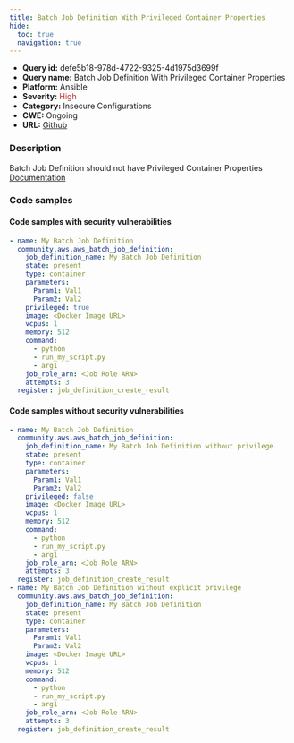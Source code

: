 ```yaml
---
title: Batch Job Definition With Privileged Container Properties
hide:
  toc: true
  navigation: true
---
```


<style>
  .highlight .hll {
    background-color: #ff171742;
  }
  .md-content {
    max-width: 1100px;
    margin: 0 auto;
  }
</style>

-   **Query id:** defe5b18-978d-4722-9325-4d1975d3699f
-   **Query name:** Batch Job Definition With Privileged Container Properties
-   **Platform:** Ansible
-   **Severity:** <span style="color:#bb2124">High</span>
-   **Category:** Insecure Configurations
-   **CWE:** Ongoing
-   **URL:** [Github](https://github.com/Checkmarx/kics/tree/master/assets/queries/ansible/aws/batch_job_definition_with_privileged_container_properties)

### Description
Batch Job Definition should not have Privileged Container Properties<br>
[Documentation](https://docs.ansible.com/ansible/latest/collections/community/aws/aws_batch_job_definition_module.html)

### Code samples
#### Code samples with security vulnerabilities
```yaml title="Positive test num. 1 - yaml file" hl_lines="9"
- name: My Batch Job Definition
  community.aws.aws_batch_job_definition:
    job_definition_name: My Batch Job Definition
    state: present
    type: container
    parameters:
      Param1: Val1
      Param2: Val2
    privileged: true
    image: <Docker Image URL>
    vcpus: 1
    memory: 512
    command:
      - python
      - run_my_script.py
      - arg1
    job_role_arn: <Job Role ARN>
    attempts: 3
  register: job_definition_create_result

```


#### Code samples without security vulnerabilities
```yaml title="Negative test num. 1 - yaml file"
- name: My Batch Job Definition
  community.aws.aws_batch_job_definition:
    job_definition_name: My Batch Job Definition without privilege
    state: present
    type: container
    parameters:
      Param1: Val1
      Param2: Val2
    privileged: false
    image: <Docker Image URL>
    vcpus: 1
    memory: 512
    command:
      - python
      - run_my_script.py
      - arg1
    job_role_arn: <Job Role ARN>
    attempts: 3
  register: job_definition_create_result
- name: My Batch Job Definition without explicit privilege
  community.aws.aws_batch_job_definition:
    job_definition_name: My Batch Job Definition
    state: present
    type: container
    parameters:
      Param1: Val1
      Param2: Val2
    image: <Docker Image URL>
    vcpus: 1
    memory: 512
    command:
      - python
      - run_my_script.py
      - arg1
    job_role_arn: <Job Role ARN>
    attempts: 3
  register: job_definition_create_result

```
